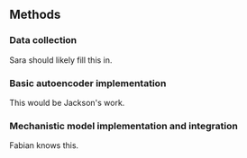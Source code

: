 ## Methods

### Data collection

Sara should likely fill this in.

### Basic autoencoder implementation

This would be Jackson's work.

### Mechanistic model implementation and integration

Fabian knows this.

### 
